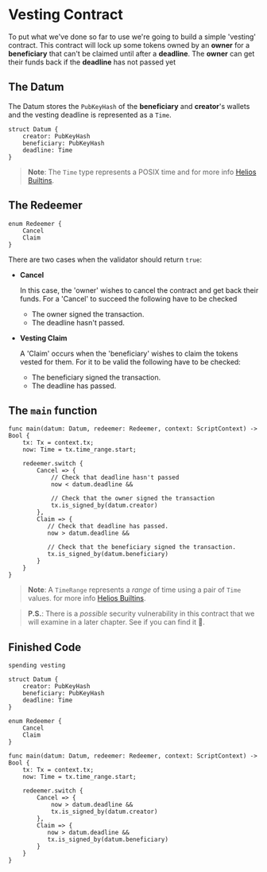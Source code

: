 # Vesting Contract

To put what we've done so far to use we're going to build a simple 'vesting' contract.
This contract will lock up some tokens owned by an **owner**
for a **beneficiary** that can't be claimed until after a **deadline**.
The **owner** can get their funds back if the **deadline** has not passed yet

## The Datum

The Datum stores the `PubKeyHash` of the **beneficiary** and **creator**'s wallets and the vesting deadline is represented as a `Time`.

```helios
struct Datum {
    creator: PubKeyHash
    beneficiary: PubKeyHash
    deadline: Time
}
```

>**Note**: The `Time` type represents a POSIX time and
>for more info [Helios Builtins](../helios_builtins/Helios_Builtins.md).

## The Redeemer

```helios
enum Redeemer {
    Cancel
    Claim
}
```

There are two cases when the validator should return `true`:

- **Cancel**

  In this case, the 'owner' wishes to cancel the contract and get back their funds.
  For a 'Cancel' to succeed the following have to be checked

  - The owner signed the transaction.
  - The deadline hasn't passed.

- **Vesting Claim**

  A 'Claim' occurs when the 'beneficiary' wishes to claim the tokens vested for them.
  For it to be valid the following have to be checked:

  - The beneficiary signed the transaction.
  - The deadline has passed.

## The `main` function

```helios
func main(datum: Datum, redeemer: Redeemer, context: ScriptContext) -> Bool {
    tx: Tx = context.tx;
    now: Time = tx.time_range.start;

    redeemer.switch {
        Cancel => {
            // Check that deadline hasn't passed
            now < datum.deadline && 

            // Check that the owner signed the transaction
            tx.is_signed_by(datum.creator)
        },
        Claim => {
           // Check that deadline has passed.
           now > datum.deadline &&

           // Check that the beneficiary signed the transaction.
           tx.is_signed_by(datum.beneficiary)
        }
    }
}
```

>**Note**: A `TimeRange` represents a *range* of time using a pair of `Time` values.
>for more info [Helios Builtins](../helios_builtins/Helios_Builtins.md).

>**P.S.**: There is a *possible* security vulnerability in this contract that we will examine in a later chapter.
>See if  you can find it 🙂.

## Finished Code

```helios
spending vesting

struct Datum {
    creator: PubKeyHash
    beneficiary: PubKeyHash
    deadline: Time
}

enum Redeemer {
    Cancel
    Claim
}

func main(datum: Datum, redeemer: Redeemer, context: ScriptContext) -> Bool {
    tx: Tx = context.tx;
    now: Time = tx.time_range.start;

    redeemer.switch {
        Cancel => {
            now > datum.deadline &&
            tx.is_signed_by(datum.creator)
        },
        Claim => {
           now > datum.deadline &&
           tx.is_signed_by(datum.beneficiary)
        }
    }
}
```
